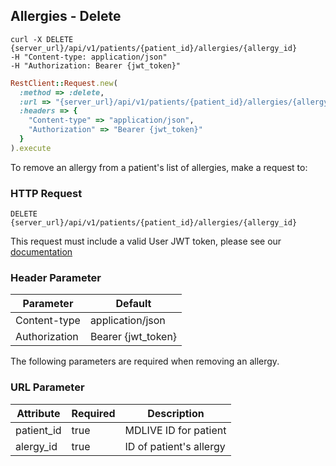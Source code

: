 ## Allergies - Delete
```shell
curl -X DELETE {server_url}/api/v1/patients/{patient_id}/allergies/{allergy_id}
-H "Content-type: application/json"
-H "Authorization: Bearer {jwt_token}"
```
```ruby
RestClient::Request.new(
  :method => :delete,
  :url => "{server_url}/api/v1/patients/{patient_id}/allergies/{allergy_id}",
  :headers => {
    "Content-type" => "application/json",
    "Authorization" => "Bearer {jwt_token}"
  }
).execute
```

To remove an allergy from a patient's list of allergies, make a request to:

### HTTP Request

`DELETE {server_url}/api/v1/patients/{patient_id}/allergies/{allergy_id}`

This request must include a valid User JWT token, please see our [documentation](#user-tokens)

### Header Parameter

Parameter | Default
--------- | -------
Content-type | application/json
Authorization| Bearer {jwt_token}

The following parameters are required when removing an allergy.

### URL Parameter
Attribute  | Required | Description
-----------|---------|-------------
patient_id | true    | MDLIVE ID for patient
alergy_id  | true    | ID of patient's allergy


